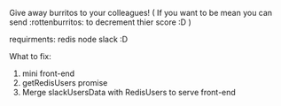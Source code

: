 
Give away burritos to your colleagues!
( If you want to be mean you can send :rottenburritos: to decrement thier score :D ) 



requirments:
redis
node
slack :D

What to fix:

1. mini front-end
2. getRedisUsers promise
3. Merge slackUsersData with RedisUsers to serve front-end
